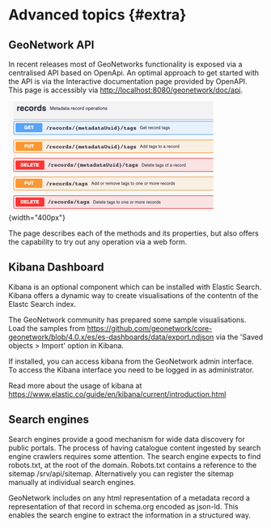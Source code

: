 # Advanced topics {#extra}

## GeoNetwork API

In recent releases most of GeoNetworks functionality is exposed via a centralised API based on OpenApi. An optimal approach to get started with the API is via the Interactive documentation page provided by OpenAPI. This page is accessibly via <http://localhost:8080/geonetwork/doc/api>.

![](img/apidoc.png){width="400px"}

The page describes each of the methods and its properties, but also offers the capability to try out any operation via a web form.

## Kibana Dashboard

Kibana is an optional component which can be installed with Elastic Search. Kibana offers a dynamic way to create visualisations of the contentn of the Elastc Search index.

The GeoNetwork community has prepared some sample visualisations. Load the samples from <https://github.com/geonetwork/core-geonetwork/blob/4.0.x/es/es-dashboards/data/export.ndjson> via the 'Saved objects > Import' option in Kibana.

If installed, you can access kibana from the GeoNetwork admin interface. To access the Kibana interface you need to be logged in as administrator.

Read more about the usage of kibana at <https://www.elastic.co/guide/en/kibana/current/introduction.html>

## Search engines

Search engines provide a good mechanism for wide data discovery for public portals. The process of having catalogue content ingested by search engine crawlers requires some attention. The search engine expects to find robots.txt, at the root of the domain. Robots.txt contains a reference to the sitemap /srv/api/sitemap. Alternatively you can register the sitemap manually at individual search engines.

GeoNetwork includes on any html representation of a metadata record a representation of that record in schema.org encoded as json-ld. This enables the search engine to extract the information in a structured way.
